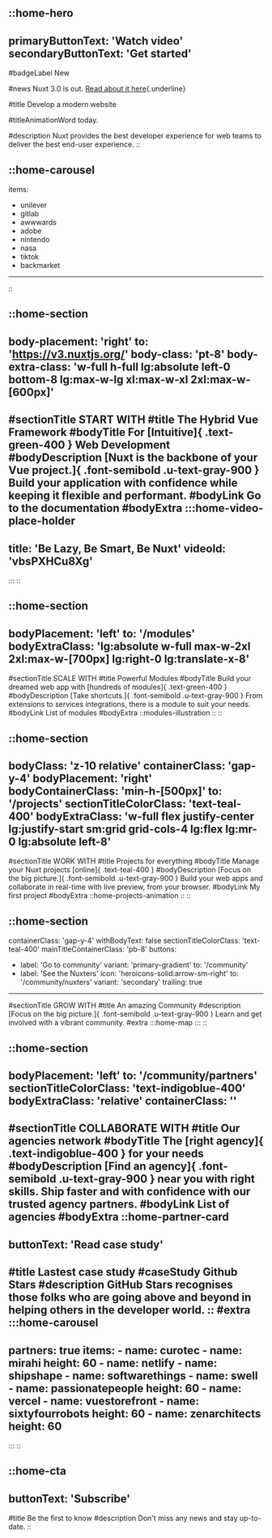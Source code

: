 ::home-hero
---
primaryButtonText: 'Watch video'
secondaryButtonText: 'Get started'
---

#badgeLabel
New

#news
Nuxt 3.0 is out. [Read about it here](https://v3.nuxtjs.org/){.underline}

#title
Develop a modern website

#titleAnimationWord
today.

#description
Nuxt provides the best developer experience for web teams to deliver the best end-user experience.
::

::home-carousel
---
items:
  - unilever
  - gitlab
  - awwwards
  - adobe
  - nintendo
  - nasa
  - tiktok
  - backmarket
---
::

::home-section
---
body-placement: 'right'
to: 'https://v3.nuxtjs.org/'
body-class: 'pt-8'
body-extra-class: 'w-full h-full lg:absolute left-0 bottom-8 lg:max-w-lg xl:max-w-xl 2xl:max-w-[600px]'
---
#sectionTitle
START WITH
#title
<span id="smooth">The Hybrid Vue Framework</span>
#bodyTitle
For [Intuitive]{ .text-green-400 } Web Development
#bodyDescription
[Nuxt is the backbone of your Vue project.]{ .font-semibold .u-text-gray-900 } Build your application with confidence while keeping it flexible and performant.
#bodyLink
Go to the documentation
#bodyExtra
  :::home-video-place-holder
  ---
  title: 'Be Lazy, Be Smart, Be Nuxt'
  videoId: 'vbsPXHCu8Xg'
  ---
  :::
::

::home-section
---
bodyPlacement: 'left'
to: '/modules'
bodyExtraClass: 'lg:absolute w-full max-w-2xl 2xl:max-w-[700px] lg:right-0 lg:translate-x-8'
---
#sectionTitle
SCALE WITH
#title
Powerful Modules
#bodyTitle
Build your dreamed web app with [hundreds of modules]{ .text-green-400 }
#bodyDescription
[Take shortcuts.]{ .font-semibold .u-text-gray-900 } From extensions to services integrations, there is a module to suit your needs.
#bodyLink
List of modules
#bodyExtra
  ::modules-illustration
  ::
::

::home-section
---
bodyClass: 'z-10 relative'
containerClass: 'gap-y-4'
bodyPlacement: 'right'
bodyContainerClass: 'min-h-[500px]'
to: '/projects'
sectionTitleColorClass: 'text-teal-400'
bodyExtraClass: 'w-full flex justify-center lg:justify-start sm:grid grid-cols-4 lg:flex lg:mr-0 lg:absolute left-8'
---
#sectionTitle
WORK WITH
#title
Projects for everything
#bodyTitle
Manage your Nuxt projects [online]{ .text-teal-400 }
#bodyDescription
[Focus on the big picture.]{ .font-semibold .u-text-gray-900 } Build your web apps and collaborate in real-time with live preview, from your browser.
#bodyLink
My first project
#bodyExtra
  ::home-projects-animation
  ::
::

::home-section
---
containerClass: 'gap-y-4'
withBodyText: false
sectionTitleColorClass: 'text-teal-400'
mainTitleContainerClass: 'pb-8'
buttons:
  - label: 'Go to community'
    variant: 'primary-gradient'
    to: '/community'
  - label: 'See the Nuxters'
    icon: 'heroicons-solid:arrow-sm-right'
    to: '/community/nuxters'
    variant: 'secondary'
    trailing: true
---
#sectionTitle
GROW WITH
#title
An amazing Community
#description
[Focus on the big picture.]{ .font-semibold .u-text-gray-900 } Learn and get involved with a vibrant community.
#extra
  :::home-map
  :::
::

::home-section
---
bodyPlacement: 'left'
to: '/community/partners'
sectionTitleColorClass: 'text-indigoblue-400'
bodyExtraClass: 'relative'
containerClass: ''
---
#sectionTitle
COLLABORATE WITH
#title
Our agencies network
#bodyTitle
The [right agency]{ .text-indigoblue-400 } for your needs
#bodyDescription
[Find an agency]{ .font-semibold .u-text-gray-900 } near you with right skills. Ship faster and with confidence with our trusted agency partners.
#bodyLink
List of agencies
#bodyExtra
::home-partner-card
---
buttonText: 'Read case study'
---
#title
Lastest case study
#caseStudy
Github Stars
#description
GitHub Stars recognises those folks who are going above and beyond in helping others in the developer world.
::
#extra
  :::home-carousel
  ---
  partners: true
  items:
    - name: curotec
    - name: mirahi
      height: 60
    - name: netlify
    - name: shipshape
    - name: softwarethings
    - name: swell
    - name: passionatepeople
      height: 60
    - name: vercel
    - name: vuestorefront
    - name: sixtyfourrobots
      height: 60
    - name: zenarchitects
      height: 60
  ---
  :::
::

::home-cta
---
buttonText: 'Subscribe'
---
#title
Be the first to know
#description
Don't miss any news and stay up-to-date.
::

